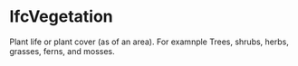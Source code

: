# IfcVegetation

Plant life or plant cover (as of an area).
For examnple Trees, shrubs, herbs, grasses, ferns, and mosses.
